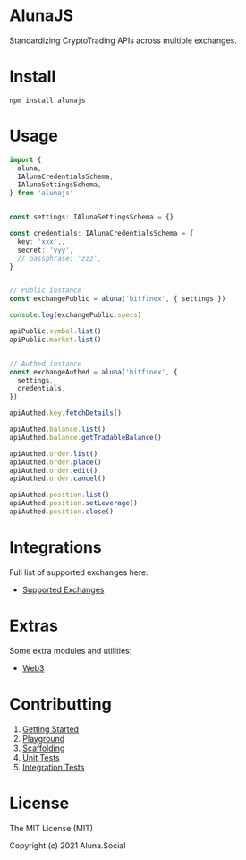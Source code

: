 # AlunaJS

Standardizing CryptoTrading APIs across multiple exchanges.

# Install

```
npm install alunajs
```

# Usage

```ts
import {
  aluna,
  IAlunaCredentialsSchema,
  IAlunaSettingsSchema,
} from 'alunajs'


const settings: IAlunaSettingsSchema = {}

const credentials: IAlunaCredentialsSchema = {
  key: 'xxx',,
  secret: 'yyy',
  // passphrase: 'zzz',
}


// Public instance
const exchangePublic = aluna('bitfinex', { settings })

console.log(exchangePublic.specs)

apiPublic.symbol.list()
apiPublic.market.list()


// Authed instance
const exchangeAuthed = aluna('bitfinex', {
  settings,
  credentials,
})

apiAuthed.key.fetchDetails()

apiAuthed.balance.list()
apiAuthed.balance.getTradableBalance()

apiAuthed.order.list()
apiAuthed.order.place()
apiAuthed.order.edit()
apiAuthed.order.cancel()

apiAuthed.position.list()
apiAuthed.position.setLeverage()
apiAuthed.position.close()
```

# Integrations

Full list of supported exchanges here:
 - [Supported Exchanges]([http://](https://github.com/alunacrypto/alunajs))

# Extras

Some extra modules and utilities:
 - [Web3]([http://](https://github.com/alunacrypto/alunajs))

# Contributting

 1. [Getting Started](https://github.com/alunacrypto/alunajs)
 1. [Playground](https://github.com/alunacrypto/playground)
 1. [Scaffolding](https://github.com/alunacrypto/alunajs)
 1. [Unit Tests](https://github.com/alunacrypto/alunajs)
 1. [Integration Tests](https://github.com/alunacrypto/alunajs)

# License

The MIT License (MIT)

Copyright (c) 2021 Aluna.Social
